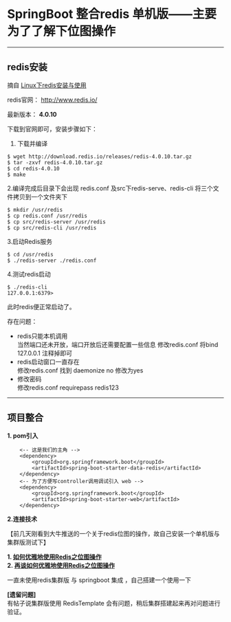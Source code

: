 # SpringBoot 整合redis 单机版——主要为了了解下位图操作
---
## redis安装
摘自 [Linux下redis安装与使用](https://www.cnblogs.com/codersay/p/4301677.html)

redis官网： http://www.redis.io/

最新版本： **4.0.10**

下载到官网即可，安装步骤如下：
 1. 下载并编译
```` linux
$ wget http://download.redis.io/releases/redis-4.0.10.tar.gz
$ tar -zxvf redis-4.0.10.tar.gz
$ cd redis-4.0.10
$ make

````
 2.编译完成后目录下会出现 redis.conf 及src下redis-serve、redis-cli 将三个文件拷贝到一个文件夹下
````
$ mkdir /usr/redis
$ cp redis.conf /usr/redis
$ cp src/redis-server /usr/redis
$ cp src/redis-cli /usr/redis
````
 3.启动Redis服务
````
$ cd /usr/redis
$ ./redis-server ./redis.conf
````
 4.测试redis启动
````
$ ./redis-cli
127.0.0.1:6379> 
````
此时redis便正常启动了。

存在问题：
* redis只能本机调用  
  当然端口还未开放，端口开放后还需要配置一些信息
  修改redis.conf 
  将bind 127.0.0.1 注释掉即可
* redis启动窗口一直存在  
  修改redis.conf
  找到 daemonize no 修改为yes
* 修改密码  
  修改redis.conf
  requirepass redis123

---  

## 项目整合
**1. pom引入**
````
    <-- 这是我们的主角 -->
    <dependency>
        <groupId>org.springframework.boot</groupId>
        <artifactId>spring-boot-starter-data-redis</artifactId>
    </dependency>
    <-- 为了方便写controller调用调试引入 web -->
    <dependency>
        <groupId>org.springframework.boot</groupId>
        <artifactId>spring-boot-starter-web</artifactId>
    </dependency>
````
**2.连接技术**
  
  【前几天刚看到大牛推送的一个关于redis位图的操作，故自己安装一个单机版与集群版测试下】
  
**1. [如何优雅地使用Redis之位图操作](https://mp.weixin.qq.com/s/DBqBcBoVtZhH8rMUwXubow)**  
**2. [再谈如何优雅地使用Redis之位图操作](https://mp.weixin.qq.com/s/DBqBcBoVtZhH8rMUwXubow)**
  
  一直未使用redis集群版 与 springboot 集成 ，自己搭建一个使用一下

**[遗留问题]**  
  有帖子说集群版使用 RedisTemplate 会有问题，稍后集群搭建起来再对问题进行验证。
  
